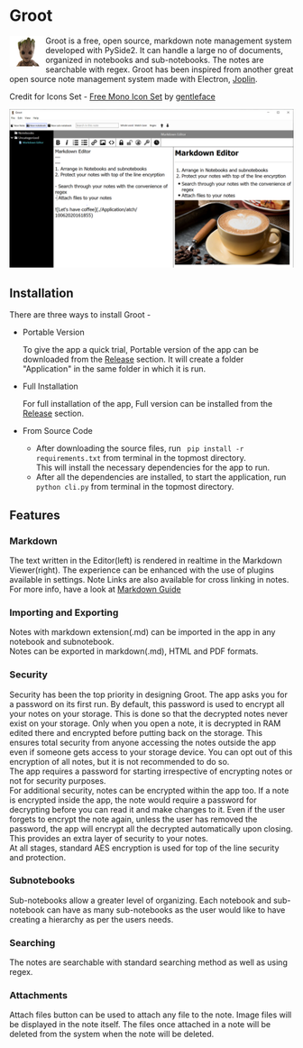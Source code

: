 # Groot
<img width="64" src="https://raw.githubusercontent.com/Lincoln2000/Groot--Markdown_Note_Management_System/master/Application/Icons/App Icon/groot_256.png" align="left" />Groot is a free, open source, markdown note management system developed with PySide2. It can handle a large no of documents, organized in notebooks and sub-notebooks. The notes are searchable with regex. Groot has been inspired from another great open source note management system made with Electron, [Joplin](https://github.com/laurent22/joplin).

Credit for Icons Set - <a target="_blank" href="https://all-free-download.com/free-icon/download/mono-icon-set-icons-pack_120933.html">Free Mono Icon Set</a> by <a target="_blank" href="https://gentleface.com">gentleface</a>

<div class="top-screenshot"><img src="https://raw.githubusercontent.com/Lincoln2000/Groot--Markdown_Note_Management_System/master/Application/Icons/App%20Icon/GrootApp.png" style="max-width: 100%; max-height: 35em;"></div>

## Installation

There are three ways to install Groot -

- Portable Version

    To give the app a quick trial, Portable version of the app can be downloaded from the [Release](https://github.com/Lincoln2000/Groot--Markdown_Note_Management_System/releases) section. It will create a folder "Application" in the same folder in which it is run.
    
- Full Installation
    
    For full installation of the app, Full version can be installed from the [Release](https://github.com/Lincoln2000/Groot--Markdown_Note_Management_System/releases) section.
   
- From Source Code

    - After downloading the source files, run 
    ` pip install -r requirements.txt` 
    from terminal in the topmost directory.  
    This will install the necessary dependencies for the app to run.
    - After all the dependencies are installed, to start the application, run
    `python cli.py` 
    from terminal in the topmost directory.
  
 ## Features
 
 ### Markdown
 
 The text written in the Editor(left) is rendered in realtime in the Markdown Viewer(right). The experience can be enhanced with the use of plugins available in settings. Note Links are also available for cross linking in notes. For more info, have a look at [Markdown Guide](https://github.com/Lincoln2000/Groot--Markdown_Note_Management_System/blob/master/Markdown%20Guide.md)
 
 ### Importing and Exporting
 
 Notes with markdown extension(.md) can be imported in the app in any notebook and subnotebook.  
 Notes can be exported in markdown(.md), HTML and PDF formats.
 
 ### Security
 
 Security has been the top priority in designing Groot. The app asks you for a password on its first run. By default, this password is used to encrypt all your notes on your storage. This is done so that the decrypted notes never exist on your storage. Only when you open a note, it is decrypted in RAM edited there and encrypted before putting back on the storage. This ensures total security from anyone accessing the notes outside the app even if someone gets access to your storage device. You can opt out of this encryption of all notes, but it is not recommended to do so.  
 The app requires a password for starting irrespective of encrypting notes or not for security purposes.  
For additional security, notes can be encrypted within the app too. If a note is encrypted inside the app, the note would require a password for decrypting before you can read it and make changes to it. Even if the user forgets to encrypt the note again, unless the user has removed the password, the app will encrypt all the decrypted automatically upon closing. This provides an extra layer of security to your notes.  
At all stages, standard AES encryption is used for top of the line security and protection.
 
 ### Subnotebooks
 
 Sub-notebooks allow a greater level of organizing. Each notebook and sub-notebook can have as many sub-notebooks as the user would like to have creating a hierarchy as per the users needs.
 
 ### Searching
 
 The notes are searchable with standard searching method as well as using regex.
 
 ### Attachments
  
 Attach files button can be used to attach any file to the note. Image files will be displayed in the note itself. The files once attached in a note will be deleted from the system when the note will be deleted.
